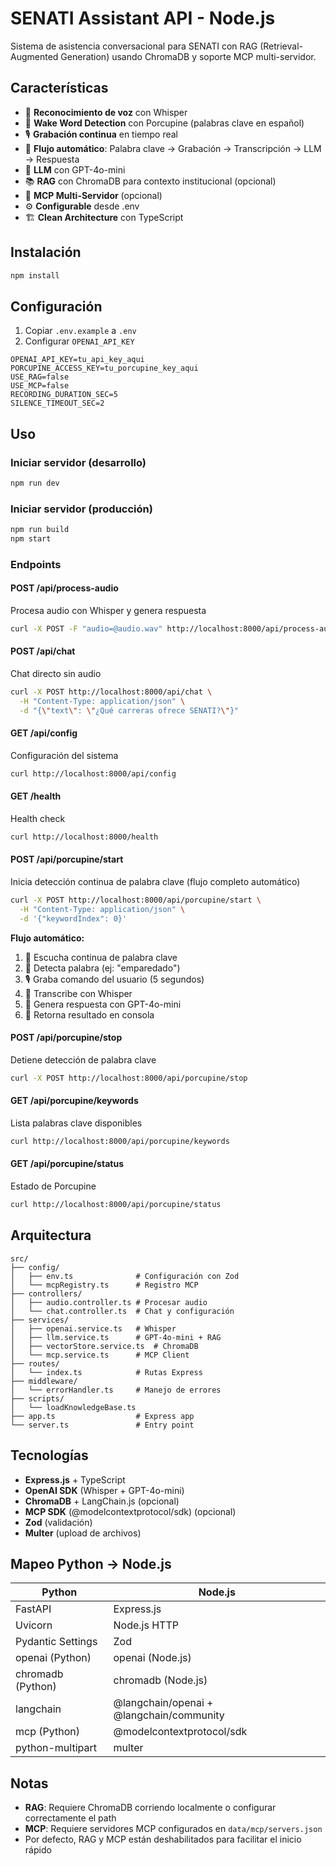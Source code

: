 # SENATI Assistant API - Node.js

Sistema de asistencia conversacional para SENATI con RAG (Retrieval-Augmented Generation) usando ChromaDB y soporte MCP multi-servidor.

## Características

- 🎤 **Reconocimiento de voz** con Whisper
- 🔔 **Wake Word Detection** con Porcupine (palabras clave en español)
- 🎙️ **Grabación continua** en tiempo real
- 🔄 **Flujo automático**: Palabra clave → Grabación → Transcripción → LLM → Respuesta
- 🤖 **LLM** con GPT-4o-mini
- 📚 **RAG** con ChromaDB para contexto institucional (opcional)
- 🔌 **MCP Multi-Servidor** (opcional)
- ⚙️ **Configurable** desde .env
- 🏗️ **Clean Architecture** con TypeScript

## Instalación

```bash
npm install
```

## Configuración

1. Copiar `.env.example` a `.env`
2. Configurar `OPENAI_API_KEY`

```env
OPENAI_API_KEY=tu_api_key_aqui
PORCUPINE_ACCESS_KEY=tu_porcupine_key_aqui
USE_RAG=false
USE_MCP=false
RECORDING_DURATION_SEC=5
SILENCE_TIMEOUT_SEC=2
```

## Uso

### Iniciar servidor (desarrollo)

```bash
npm run dev
```

### Iniciar servidor (producción)

```bash
npm run build
npm start
```

### Endpoints

#### POST /api/process-audio
Procesa audio con Whisper y genera respuesta
```bash
curl -X POST -F "audio=@audio.wav" http://localhost:8000/api/process-audio
```

#### POST /api/chat
Chat directo sin audio
```bash
curl -X POST http://localhost:8000/api/chat \
  -H "Content-Type: application/json" \
  -d "{\"text\": \"¿Qué carreras ofrece SENATI?\"}"
```

#### GET /api/config
Configuración del sistema
```bash
curl http://localhost:8000/api/config
```

#### GET /health
Health check
```bash
curl http://localhost:8000/health
```

#### POST /api/porcupine/start
Inicia detección continua de palabra clave (flujo completo automático)
```bash
curl -X POST http://localhost:8000/api/porcupine/start \
  -H "Content-Type: application/json" \
  -d '{"keywordIndex": 0}'
```

**Flujo automático:**
1. 🎤 Escucha continua de palabra clave
2. 🔔 Detecta palabra (ej: "emparedado")
3. 🎙️ Graba comando del usuario (5 segundos)
4. 🔄 Transcribe con Whisper
5. 🤖 Genera respuesta con GPT-4o-mini
6. 💬 Retorna resultado en consola

#### POST /api/porcupine/stop
Detiene detección de palabra clave
```bash
curl -X POST http://localhost:8000/api/porcupine/stop
```

#### GET /api/porcupine/keywords
Lista palabras clave disponibles
```bash
curl http://localhost:8000/api/porcupine/keywords
```

#### GET /api/porcupine/status
Estado de Porcupine
```bash
curl http://localhost:8000/api/porcupine/status
```

## Arquitectura

```
src/
├── config/
│   ├── env.ts              # Configuración con Zod
│   └── mcpRegistry.ts      # Registro MCP
├── controllers/
│   ├── audio.controller.ts # Procesar audio
│   └── chat.controller.ts  # Chat y configuración
├── services/
│   ├── openai.service.ts   # Whisper
│   ├── llm.service.ts      # GPT-4o-mini + RAG
│   ├── vectorStore.service.ts  # ChromaDB
│   └── mcp.service.ts      # MCP Client
├── routes/
│   └── index.ts            # Rutas Express
├── middleware/
│   └── errorHandler.ts     # Manejo de errores
├── scripts/
│   └── loadKnowledgeBase.ts
├── app.ts                  # Express app
└── server.ts               # Entry point
```

## Tecnologías

- **Express.js** + TypeScript
- **OpenAI SDK** (Whisper + GPT-4o-mini)
- **ChromaDB** + LangChain.js (opcional)
- **MCP SDK** (@modelcontextprotocol/sdk) (opcional)
- **Zod** (validación)
- **Multer** (upload de archivos)

## Mapeo Python → Node.js

| Python | Node.js |
|--------|---------|
| FastAPI | Express.js |
| Uvicorn | Node.js HTTP |
| Pydantic Settings | Zod |
| openai (Python) | openai (Node.js) |
| chromadb (Python) | chromadb (Node.js) |
| langchain | @langchain/openai + @langchain/community |
| mcp (Python) | @modelcontextprotocol/sdk |
| python-multipart | multer |

## Notas

- **RAG**: Requiere ChromaDB corriendo localmente o configurar correctamente el path
- **MCP**: Requiere servidores MCP configurados en `data/mcp/servers.json`
- Por defecto, RAG y MCP están deshabilitados para facilitar el inicio rápido
